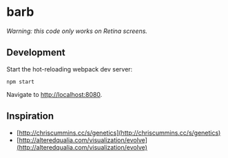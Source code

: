 # barb

*Warning: this code only works on Retina screens.*


## Development

Start the hot-reloading webpack dev server:

    npm start

Navigate to <http://localhost:8080>.


## Inspiration

- [http://chriscummins.cc/s/genetics](http://chriscummins.cc/s/genetics)
- [http://alteredqualia.com/visualization/evolve](http://alteredqualia.com/visualization/evolve)
